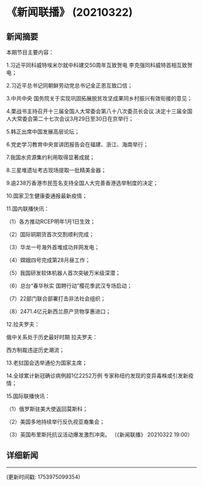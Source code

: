 # 《新闻联播》 (20210322)

## 新闻摘要

本期节目主要内容：


1.习近平同科威特埃米尔就中科建交50周年互致贺电 李克强同科威特首相互致贺电；


2.习近平总书记同朝鲜劳动党总书记金正恩互致口信；


3.中共中央 国务院关于实现巩固拓展脱贫攻坚成果同乡村振兴有效衔接的意见；


4.栗战书主持召开十三届全国人大常委会第八十八次委员长会议 决定十三届全国人大常委会第二十七次会议3月29日至30日在京举行；


5.韩正出席中国发展高层论坛；


6.党史学习教育中央宣讲团报告会在福建、浙江、海南举行；


7.我国水资源集约利用取得显著成就；


8.三星堆遗址考古现场提取一批精美金器；


9.逾238万香港市民签名支持全国人大完善香港选举制度的决定；


10.国家卫生健康委通报最新疫情；


11.国内联播快讯：


（1）各方推动RCEP明年1月1日生效；


（2）国际铜期货首次交割顺利完成；


（3）华龙一号海外首堆成功并网发电；


（4）嫦娥四号完成第28月昼工作；


（5）我国研发软体机器人首次突破万米级深潜；


（6）总台“春华秋实 国聘行动”樱花季武汉专场启动；


（7）22部门联合部署打击非法社会组织；


（8）2471.4亿元新西兰原产货物享惠进口；


12.拉夫罗夫：

俄中关系处于历史最好时期 拉夫罗夫：

西方制裁违逆历史潮流；


13.老挝国会选举通伦为国家主席；


14.全球累计新冠确诊病例超1亿2252万例 专家称纽约发现的变异毒株或引发新疫情；


15.国际联播快讯：


（1）俄罗斯驻美大使返回莫斯科；


（2）美国多地持续举行反仇视亚裔集会；


（3）英国布里斯托抗议活动爆发激烈冲突。
（《新闻联播》 20210322 19:00）

## 详细新闻

---

(更新时间戳: 1753975099354)

